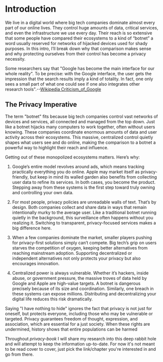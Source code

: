 # Introduction

We live in a digital world where big tech companies dominate almost every part
of our online lives. They control huge amounts of data, critical services, and
even the infrastructure we use every day. Their reach is so extensive that some
people have compared their ecosystems to a kind of “botnet” a word usually
reserved for networks of hijacked devices used for shady purposes. In this
intro, I’ll break down why that comparison makes sense and why protecting
ourselves from their control has become a privacy necessity.

Some researchers say that "Google has become the main interface for our whole
reality". To be precise: with the Google interface, the user gets the impression
that the search results imply a kind of totality. In fact, one only sees a small
part of what one could see if one also integrates other research
tools".--[Wikipedia Criticism_of_Google](https://en.wikipedia.org/wiki/Criticism_of_Google#cite_note-54)

## The Privacy Imperative

The term "botnet" fits because big tech companies control vast networks of
devices and services, all connected and managed from the top down. Just like a
botnet hijacks many computers to work together, often without users knowing.
These companies coordinate enormous amounts of data and user activity across
their ecosystems. This massive, centralized control quietly shapes what users
see and do online, making the comparison to a botnet a powerful way to highlight
their reach and influence.

Getting out of these monopolized ecosystems matters. Here’s why:

1. Google’s entire model revolves around ads, which means tracking practically
   everything you do online. Apple may market itself as privacy-friendly, but
   keep in mind its walled garden also benefits from collecting user data to
   refine its services. In both cases, you become the product. Stepping away
   from these systems is the first step toward truly owning and controlling your
   own data.

2. For most people, privacy policies are unreadable walls of text. That’s by
   design. Both companies collect and share data in ways that remain
   intentionally murky to the average user. Like a traditional botnet running
   quietly in the background, this surveillance often happens without you
   realizing it. Switching to transparent, privacy-focused services makes a big
   difference here.

3. When a few companies dominate the market, smaller players pushing for
   privacy-first solutions simply can’t compete. Big tech’s grip on users
   starves the competition of oxygen, keeping better alternatives from reaching
   mainstream adoption. Supporting decentralized or independent alternatives not
   only protects your privacy but also encourages innovation.

4. Centralized power is always vulnerable. Whether it’s hackers, inside abuse,
   or government pressure, the massive troves of data held by Google and Apple
   are high-value targets. A botnet is dangerous precisely because of its size
   and coordination. Similarly, one breach in these systems can expose millions.
   Distributing and decentralizing your digital life reduces this risk
   dramatically.

Saying "I have nothing to hide" ignores the fact that privacy is not just for
oneself, but protects everyone, including those who may be vulnerable or
targeted. Privacy guarantees freedom of thought, expression, and association,
which are essential for a just society. When these rights are undermined,
history shows that entire populations can be harmed

Throughout _privacy-book_ I will share my research into this deep rabbit hole
and will attempt to keep the information up-to-date. For now it's not meant to
be read cover to cover, just pick the link/chapter you're interested in and go
from there.
